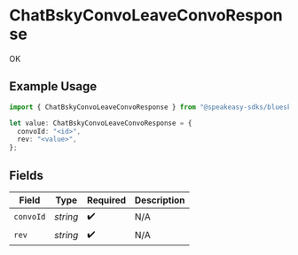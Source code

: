 # ChatBskyConvoLeaveConvoResponse

OK

## Example Usage

```typescript
import { ChatBskyConvoLeaveConvoResponse } from "@speakeasy-sdks/bluesky/models/operations";

let value: ChatBskyConvoLeaveConvoResponse = {
  convoId: "<id>",
  rev: "<value>",
};
```

## Fields

| Field              | Type               | Required           | Description        |
| ------------------ | ------------------ | ------------------ | ------------------ |
| `convoId`          | *string*           | :heavy_check_mark: | N/A                |
| `rev`              | *string*           | :heavy_check_mark: | N/A                |